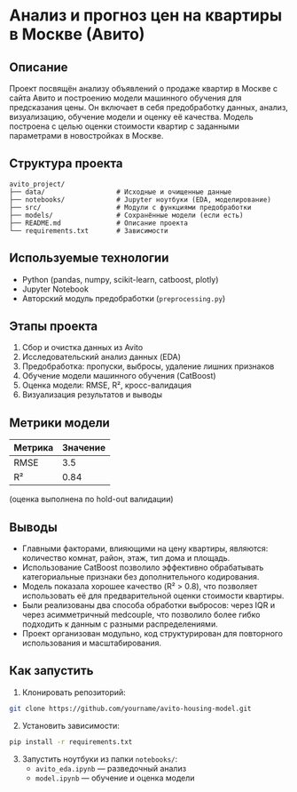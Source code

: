 # Анализ и прогноз цен на квартиры в Москве (Авито)

## Описание
Проект посвящён анализу объявлений о продаже квартир в Москве с сайта Авито и построению модели машинного обучения для предсказания цены. Он включает в себя предобработку данных, анализ, визуализацию, обучение модели и оценку её качества. Модель построена с целью оценки стоимости квартир с заданными параметрами в новостройках в Москве.

## Структура проекта

```
avito_project/
├── data/                  # Исходные и очищенные данные
├── notebooks/             # Jupyter ноутбуки (EDA, моделирование)
├── src/                   # Модули с функциями предобработки
├── models/                # Сохранённые модели (если есть)
├── README.md              # Описание проекта
└── requirements.txt       # Зависимости
```

## Используемые технологии

- Python (pandas, numpy, scikit-learn, catboost, plotly)
- Jupyter Notebook
- Авторский модуль предобработки (`preprocessing.py`)

## Этапы проекта

1. Сбор и очистка данных из Avito
2. Исследовательский анализ данных (EDA)
3. Предобработка: пропуски, выбросы, удаление лишних признаков
4. Обучение модели машинного обучения (CatBoost)
5. Оценка модели: RMSE, R², кросс-валидация
6. Визуализация результатов и выводы

## Метрики модели

| Метрика | Значение |
|--------|----------|
| RMSE   | 3.5   |
| R²     | 0.84     |

(оценка выполнена по hold-out валидации)

## Выводы

- Главными факторами, влияющими на цену квартиры, являются: количество комнат, район, этаж, тип дома и площадь.
- Использование CatBoost позволило эффективно обрабатывать категориальные признаки без дополнительного кодирования.
- Модель показала хорошее качество (R² > 0.8), что позволяет использовать её для предварительной оценки стоимости квартиры.
- Были реализованы два способа обработки выбросов: через IQR и через асимметричный medcouple, что позволило более гибко подходить к данным с разными распределениями.
- Проект организован модульно, код структурирован для повторного использования и масштабирования.

## Как запустить

1. Клонировать репозиторий:
```bash
git clone https://github.com/yourname/avito-housing-model.git
```

2. Установить зависимости:
```bash
pip install -r requirements.txt
```

3. Запустить ноутбуки из папки `notebooks/`:
   - `avito_eda.ipynb` — разведочный анализ
   - `model.ipynb` — обучение и оценка модели

